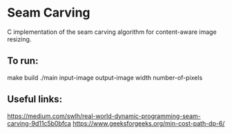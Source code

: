# Seam Carving
C implementation of the seam carving algorithm for content-aware image resizing.

## To run:
make build
./main input-image output-image width number-of-pixels

## Useful links:
https://medium.com/swlh/real-world-dynamic-programming-seam-carving-9d11c5b0bfca
https://www.geeksforgeeks.org/min-cost-path-dp-6/
